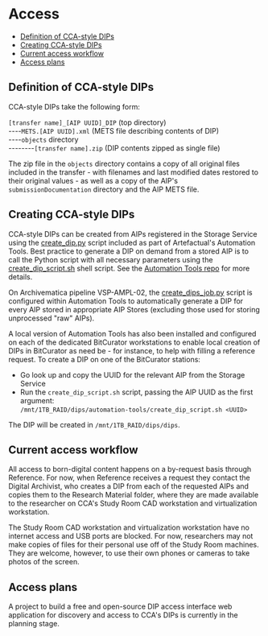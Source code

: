 # Access

* [Definition of CCA-style DIPs](#dipdefinition)  
* [Creating CCA-style DIPs](#dipcreation)  
* [Current access workflow](#accessworkflow)
* [Access plans](#accessplans)

<a name="dipdefinition"></a>  
## Definition of CCA-style DIPs  

CCA-style DIPs take the following form:

`[transfer name]_[AIP UUID]_DIP` (top directory)  
----`METS.[AIP UUID].xml` (METS file describing contents of DIP)  
----`objects` directory  
--------`[transfer name].zip` (DIP contents zipped as single file)

The zip file in the `objects` directory contains a copy of all original files included in the transfer - with filenames and last modified dates restored to their original values - as well as a copy of the AIP's `submissionDocumentation` directory and the AIP METS file.  

<a name="dipcreation"></a>  
## Creating CCA-style DIPs  

CCA-style DIPs can be created from AIPs registered in the Storage Service using the [create_dip.py](https://github.com/artefactual/automation-tools/blob/master/aips/create_dip.py) script included as part of Artefactual's Automation Tools. Best practice to generate a DIP on demand from a stored AIP is to call the Python script with all necessary parameters using the [create_dip_script.sh](https://github.com/artefactual/automation-tools/blob/master/etc/create_dip_script.sh) shell script. See the [Automation Tools repo](https://github.com/artefactual/automation-tools#dip-creation) for more details.  

On Archivematica pipeline VSP-AMPL-02, the [create_dips_job.py](https://github.com/artefactual/automation-tools/blob/master/aips/create_dips_job.py) script is configured within Automation Tools to automatically generate a DIP for every AIP stored in appropriate AIP Stores (excluding those used for storing unprocessed "raw" AIPs).  

A local version of Automation Tools has also been installed and configured on each of the dedicated BitCurator workstations to enable local creation of DIPs in BitCurator as need be - for instance, to help with filling a reference request. To create a DIP on one of the BitCurator stations:

* Go look up and copy the UUID for the relevant AIP from the Storage Service  
* Run the `create_dip_script.sh` script, passing the AIP UUID as the first argument:  
`/mnt/1TB_RAID/dips/automation-tools/create_dip_script.sh <UUID>`  

The DIP will be created in `/mnt/1TB_RAID/dips/dips`.  

<a name="accessworkflow"></a>  
## Current access workflow 

All access to born-digital content happens on a by-request basis through Reference. For now, when Reference receives a request they contact the Digital Archivist, who creates a DIP from each of the requested AIPs and copies them to the Research Material folder, where they are made available to the researcher on CCA's Study Room CAD workstation and virtualization workstation.  

The Study Room CAD workstation and virtualization workstation have no internet access and USB ports are blocked. For now, researchers may not make copies of files for their personal use off of the Study Room machines. They are welcome, however, to use their own phones or cameras to take photos of the screen.  

<a name="accessplans"></a>  
## Access plans  

A project to build a free and open-source DIP access interface web application for discovery and access to CCA's DIPs is currently in the planning stage.  

